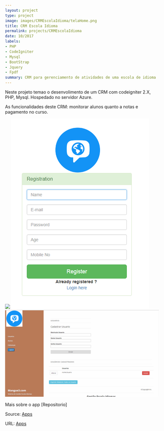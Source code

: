 ```yaml
---
layout: project
type: project
image: images/CRMEscolaIdioma/telaHome.png
title: CRM Escola Idioma
permalink: projects/CRMEscolaIdioma
date: 10/2017
labels:
- PHP
- CodeIgniter
- Mysql
- BootStrap
- Jquery
- Fpdf
summary: CRM para gerenciamento de atividades de uma escola de idioma
---
```


Neste projeto temao o desenvolimento de um CRM com codeigniter 2.X, PHP, Mysql.
Hospedado no servidor Azure.

As funcionalidades deste CRM: monitorar alunos quanto a notas e pagamento no curso.


<div class="ui small rounded images">
  <img class="ui image" src="../images/CRMEscolaIdioma/telaLogin.jpg">
  <img class="ui image" src="../images/CRMEscolaIdioma/telaCadastroUsuario.png">
  <img class="ui image" src="../images/CRMEscolaIdioma/telaHome.png">
</div>



Mais sobre o app [Repositorio]

Source: <a href="https://github.com/alexjosesilva/Curso-React-Native">
	<i class="large github icon"></i> Apps
</a>

URL: <a href="http://sistemagestaoescolar.azurewebsites.net">
	<i class="large octicon-globe icon"></i> Apps
</a>
